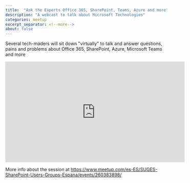 ```yaml
---
title:  "Ask the Experts Office 365, SharePoint, Teams, Azure and more"
description: "A webcast to talk about Microsoft Technologies"
categories: meetup
excerpt_separator: <!--more-->
about: false
---
```


Several tech-maders will sit down "virtually" to talk and answer questions, pains and problems about Office 365, SharePoint, Azure, Microsoft Teams and more
<!--more-->

<iframe width="560" height="315" src="https://www.youtube.com/embed/PxoDZpnmH74" frameborder="0" allow="accelerometer; autoplay; encrypted-media; gyroscope; picture-in-picture" allowfullscreen></iframe>

More info about the session at <https://www.meetup.com/es-ES/SUGES-SharePoint-Users-Groups-Espana/events/260383898/>